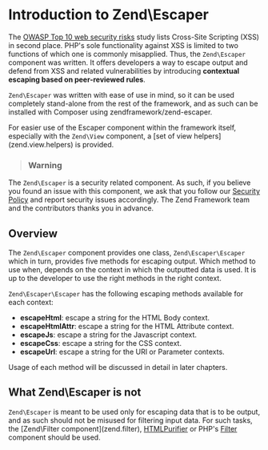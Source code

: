 # Introduction to Zend\\Escaper

The [OWASP Top 10 web security risks](https://www.owasp.org/index.php/Top_10_2010-Main) study lists
Cross-Site Scripting (XSS) in second place. PHP's sole functionality against XSS is limited to two
functions of which one is commonly misapplied. Thus, the `Zend\Escaper` component was written. It
offers developers a way to escape output and defend from XSS and related vulnerabilities by
introducing **contextual escaping based on peer-reviewed rules**.

`Zend\Escaper` was written with ease of use in mind, so it can be used completely stand-alone from
the rest of the framework, and as such can be installed with Composer using
zendframework/zend-escaper.

For easier use of the Escaper component within the framework itself, especially with the `Zend\View`
component, a \[set of view helpers\](zend.view.helpers) is provided.

> ### Warning
The `Zend\Escaper` is a security related component. As such, if you believe you found an issue with
this component, we ask that you follow our [Security Policy](http://framework.zend.com/security/)
and report security issues accordingly. The Zend Framework team and the contributors thanks you in
advance.

## Overview

The `Zend\Escaper` component provides one class, `Zend\Escaper\Escaper` which in turn, provides five
methods for escaping output. Which method to use when, depends on the context in which the outputted
data is used. It is up to the developer to use the right methods in the right context.

`Zend\Escaper\Escaper` has the following escaping methods available for each context:

* **escapeHtml**: escape a string for the HTML Body context.
* **escapeHtmlAttr**: escape a string for the HTML Attribute context.
* **escapeJs**: escape a string for the Javascript context.
* **escapeCss**: escape a string for the CSS context.
* **escapeUrl**: escape a string for the URI or Parameter contexts.

Usage of each method will be discussed in detail in later chapters.

## What Zend\\Escaper is not

`Zend\Escaper` is meant to be used only for escaping data that is to be output, and as such should
not be misused for filtering input data. For such tasks, the \[Zend\\Filter
component\](zend.filter), [HTMLPurifier](http://htmlpurifier.org/) or PHP's
[Filter](http://php.net/manual/en/book.filter.php) component should be used.
